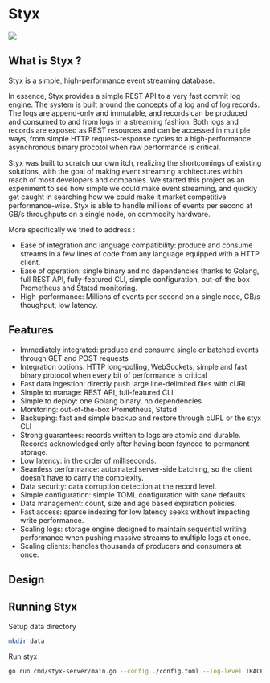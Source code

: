 Styx
====

<img src="https://gitlab.com/dataptive/styx/-/raw/master/docs/logo-styx.png">


What is Styx ?
--------------

Styx is a simple, high-performance event streaming database.

In essence, Styx provides a simple REST API to a very fast commit log engine. The system is built around the concepts of a log and of log records. The logs are append-only and immutable, and records can be produced and consumed to and from logs in a streaming fashion. Both logs and records are exposed as REST resources and can be accessed in multiple ways, from simple HTTP request-response cycles to a high-performance asynchronous binary procotol when raw performance is critical.

Styx was built to scratch our own itch, realizing the shortcomings of existing solutions, with the goal of making event streaming architectures within reach of most developers and companies. We started this project as an experiment to see how simple we could make event streaming, and quickly get caught in searching how we could make it market competitive performance-wise. Styx is able to handle millions of events per second at GB/s throughputs on a single node, on commodity hardware.

More specifically we tried to address :

- Ease of integration and language compatibility: produce and consume streams in a few lines of code from any language equipped with a HTTP client.
- Ease of operation: single binary and no dependencies thanks to Golang, full REST API, fully-featured CLI, simple configuration, out-of-the box Prometheus and Statsd monitoring.
- High-performance: Millions of events per second on a single node, GB/s thoughput, low latency.

Features
--------

- Immediately integrated: produce and consume single or batched events through GET and POST requests
- Integration options: HTTP long-polling, WebSockets, simple and fast binary protocol when every bit of performance is critical
- Fast data ingestion: directly push large line-delimited files with cURL
- Simple to manage: REST API, full-featured CLI
- Simple to deploy: one Golang binary, no dependencies
- Monitoring: out-of-the-box Prometheus, Statsd
- Backuping: fast and simple backup and restore through cURL or the styx CLI
- Strong guarantees: records written to logs are atomic and durable. Records acknowledged only after having been fsynced to permanent storage.
- Low latency: in the order of milliseconds.
- Seamless performance: automated server-side batching, so the client doesn't have to carry the complexity.
- Data security: data corruption detection at the record level.
- Simple configuration: simple TOML configuration with sane defaults.
- Data management: count, size and age based expiration policies.
- Fast access: sparse indexing for low latency seeks without impacting write performance.
- Scaling logs: storage engine designed to maintain sequential writing performance when pushing massive streams to multiple logs at once. 
- Scaling clients: handles thousands of producers and consumers at once.


Design
------



Running Styx
------------

Setup data directory

```bash
mkdir data
```

Run styx

```bash
go run cmd/styx-server/main.go --config ./config.toml --log-level TRACE
```